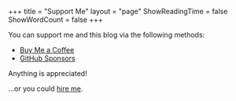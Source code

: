 +++
title = "Support Me"
layout = "page"
ShowReadingTime = false
ShowWordCount = false
+++

You can support me and this blog via the following methods:
- [Buy Me a Coffee](https://www.buymeacoffee.com/nelsonfigueroa)
- [GitHub Sponsors](https://github.com/sponsors/nelsonfigueroa)

Anything is appreciated!

...or you could [hire me](https://www.linkedin.com/in/nelsonfigueroa1/).
